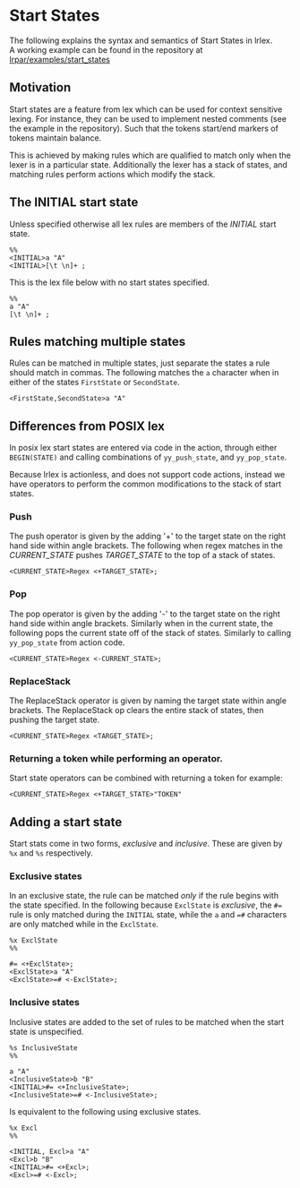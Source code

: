 # Start States

The following explains the syntax and semantics of Start States in lrlex.<br>
A working example can be found in the repository at [lrpar/examples/start_states][1]

[1]: https://github.com/softdevteam/grmtools/tree/master/lrpar/examples/start_states
## Motivation

Start states are a feature from lex which can be used for context sensitive lexing.
For instance, they can be used to implement nested comments (see the example in the repository).
Such that the tokens start/end markers of tokens maintain balance.

This is achieved by making rules which are qualified to match only when the lexer is in a
particular state. Additionally the lexer has a stack of states, and matching rules perform actions
which modify the stack.

## The INITIAL start state
Unless specified otherwise all lex rules are members of the *INITIAL* start state.

```
%%
<INITIAL>a "A"
<INITIAL>[\t \n]+ ;
```

This is the lex file below with no start states specified.

```
%%
a "A"
[\t \n]+ ;
```

## Rules matching multiple states

Rules can be matched in multiple states, just separate the states a rule should match in commas.
The following matches the `a` character when in either of the states `FirstState` or `SecondState`.

```
<FirstState,SecondState>a "A"
```

## Differences from POSIX lex

In posix lex start states are entered via code in the action, through either `BEGIN(STATE)` and
calling combinations of `yy_push_state`, and `yy_pop_state`.

Because lrlex is actionless, and does not support code actions, instead we have operators to
perform the common modifications to the stack of start states.

### Push
The push operator is given by the adding '+' to the target state on the right hand side within
angle brackets. The following when regex matches in the *CURRENT_STATE* pushes *TARGET_STATE* to
the top of a stack of states.

```
<CURRENT_STATE>Regex <+TARGET_STATE>;
```

### Pop
The pop operator is given by the adding '-' to the target state on the right hand side within angle
brackets. Similarly when in the current state, the following pops the current state off of the
stack of states. Similarly to calling `yy_pop_state` from action code.
```
<CURRENT_STATE>Regex <-CURRENT_STATE>;
```

### ReplaceStack
The ReplaceStack operator is given by naming the target state within angle brackets.
The ReplaceStack op clears the entire stack of states, then pushing the target state.

```
<CURRENT_STATE>Regex <TARGET_STATE>;
```

### Returning a token while performing an operator.
Start state operators can be combined with returning a token for example:

```
<CURRENT_STATE>Regex <+TARGET_STATE>"TOKEN"
```

## Adding a start state
Start stats come in two forms, *exclusive* and *inclusive*. These are given by `%x` and `%s`
respectively.

### Exclusive states
In an exclusive state, the rule can be matched *only* if the rule begins with the state specified.
In the following because `ExclState` is *exclusive*, the `#=` rule is only matched during the
`INITIAL` state, while the `a` and `=#` characters are only matched while in the `ExclState`.

```
%x ExclState
%%

#= <+ExclState>;
<ExclState>a "A"
<ExclState>=# <-ExclState>;
```

### Inclusive states

Inclusive states are added to the set of rules to be matched when the start state is unspecified.

```
%s InclusiveState
%%

a "A"
<InclusiveState>b "B"
<INITIAL>#= <+InclusiveState>;
<InclusiveState>=# <-InclusiveState>;
```

Is equivalent to the following using exclusive states.

```
%x Excl
%%

<INITIAL, Excl>a "A"
<Excl>b "B"
<INITIAL>#= <+Excl>;
<Excl>=# <-Excl>;
```
